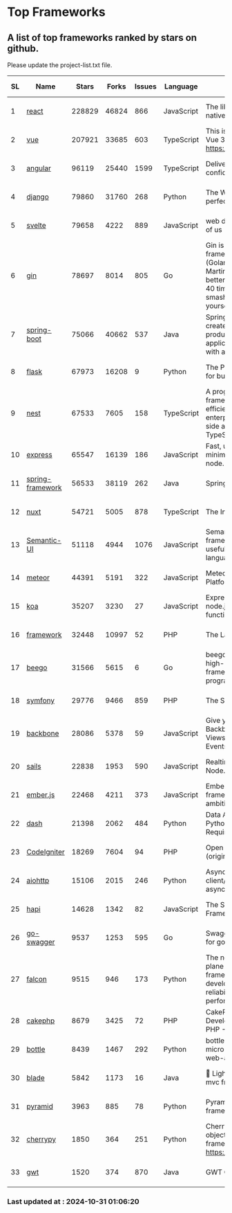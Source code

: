 # Top Frameworks
## A list of top frameworks ranked by stars on github.  
Please update the project-list.txt file.

| SL| Name  | Stars| Forks| Issues | Language | Description | Last Commit |
| --| ------| -----| ---- | ------ | -------- | ----------- | ----------- |
| 1 | [react](https://github.com/facebook/react) | 228829 | 46824 | 866 | JavaScript | The library for web and native user interfaces. | 2024-10-30 01:51:41 |
| 2 | [vue](https://github.com/vuejs/vue) | 207921 | 33685 | 603 | TypeScript | This is the repo for Vue 2. For Vue 3, go to https://github.com/vuejs/core | 2024-10-10 07:24:14 |
| 3 | [angular](https://github.com/angular/angular) | 96119 | 25440 | 1599 | TypeScript | Deliver web apps with confidence 🚀 | 2024-10-30 20:22:15 |
| 4 | [django](https://github.com/django/django) | 79860 | 31760 | 268 | Python | The Web framework for perfectionists with deadlines. | 2024-10-30 15:21:57 |
| 5 | [svelte](https://github.com/sveltejs/svelte) | 79658 | 4222 | 889 | JavaScript | web development for the rest of us | 2024-10-30 23:55:04 |
| 6 | [gin](https://github.com/gin-gonic/gin) | 78697 | 8014 | 805 | Go | Gin is a HTTP web framework written in Go (Golang). It features a Martini-like API with much better performance -- up to 40 times faster. If you need smashing performance, get yourself some Gin. | 2024-10-29 15:24:53 |
| 7 | [spring-boot](https://github.com/spring-projects/spring-boot) | 75066 | 40662 | 537 | Java | Spring Boot helps you to create Spring-powered, production-grade applications and services with absolute minimum fuss. | 2024-10-30 10:44:27 |
| 8 | [flask](https://github.com/pallets/flask) | 67973 | 16208 | 9 | Python | The Python micro framework for building web applications. | 2024-10-24 21:54:53 |
| 9 | [nest](https://github.com/nestjs/nest) | 67533 | 7605 | 158 | TypeScript | A progressive Node.js framework for building efficient, scalable, and enterprise-grade server-side applications with TypeScript/JavaScript 🚀 | 2024-10-23 08:21:04 |
| 10 | [express](https://github.com/expressjs/express) | 65547 | 16139 | 186 | JavaScript | Fast, unopinionated, minimalist web framework for node. | 2024-10-29 12:35:44 |
| 11 | [spring-framework](https://github.com/spring-projects/spring-framework) | 56533 | 38119 | 262 | Java | Spring Framework | 2024-10-30 16:31:15 |
| 12 | [nuxt](https://github.com/nuxt/nuxt) | 54721 | 5005 | 878 | TypeScript | The Intuitive Vue Framework. | 2024-10-29 16:08:23 |
| 13 | [Semantic-UI](https://github.com/Semantic-Org/Semantic-UI) | 51118 | 4944 | 1076 | JavaScript | Semantic is a UI component framework based around useful principles from natural language. | 2023-01-11 17:05:32 |
| 14 | [meteor](https://github.com/meteor/meteor) | 44391 | 5191 | 322 | JavaScript | Meteor, the JavaScript App Platform | 2024-10-28 12:42:24 |
| 15 | [koa](https://github.com/koajs/koa) | 35207 | 3230 | 27 | JavaScript | Expressive middleware for node.js using ES2017 async functions | 2024-10-28 03:04:24 |
| 16 | [framework](https://github.com/laravel/framework) | 32448 | 10997 | 52 | PHP | The Laravel Framework. | 2024-10-30 15:02:27 |
| 17 | [beego](https://github.com/beego/beego) | 31566 | 5615 | 6 | Go | beego is an open-source, high-performance web framework for the Go programming language. | 2024-10-06 06:45:59 |
| 18 | [symfony](https://github.com/symfony/symfony) | 29776 | 9466 | 859 | PHP | The Symfony PHP framework | 2024-10-30 22:17:09 |
| 19 | [backbone](https://github.com/jashkenas/backbone) | 28086 | 5378 | 59 | JavaScript | Give your JS App some Backbone with Models, Views, Collections, and Events | 2024-09-02 12:55:04 |
| 20 | [sails](https://github.com/balderdashy/sails) | 22838 | 1953 | 590 | JavaScript | Realtime MVC Framework for Node.js | 2024-09-17 15:56:43 |
| 21 | [ember.js](https://github.com/emberjs/ember.js) | 22468 | 4211 | 373 | JavaScript | Ember.js - A JavaScript framework for creating ambitious web applications | 2024-10-29 14:46:58 |
| 22 | [dash](https://github.com/plotly/dash) | 21398 | 2062 | 484 | Python | Data Apps & Dashboards for Python. No JavaScript Required. | 2024-10-23 19:41:35 |
| 23 | [CodeIgniter](https://github.com/bcit-ci/CodeIgniter) | 18269 | 7604 | 94 | PHP | Open Source PHP Framework (originally from EllisLab) | 2024-03-20 03:51:42 |
| 24 | [aiohttp](https://github.com/aio-libs/aiohttp) | 15106 | 2015 | 246 | Python | Asynchronous HTTP client/server framework for asyncio and Python | 2024-10-30 02:13:00 |
| 25 | [hapi](https://github.com/hapijs/hapi) | 14628 | 1342 | 82 | JavaScript | The Simple, Secure Framework Developers Trust | 2024-10-24 22:10:55 |
| 26 | [go-swagger](https://github.com/go-swagger/go-swagger) | 9537 | 1253 | 595 | Go | Swagger 2.0 implementation for go | 2024-09-27 16:28:57 |
| 27 | [falcon](https://github.com/falconry/falcon) | 9515 | 946 | 173 | Python | The no-magic web data plane API and microservices framework for Python developers, with a focus on reliability, correctness, and performance at scale. | 2024-10-24 14:48:19 |
| 28 | [cakephp](https://github.com/cakephp/cakephp) | 8679 | 3425 | 72 | PHP | CakePHP: The Rapid Development Framework for PHP - Official Repository | 2024-10-25 14:34:45 |
| 29 | [bottle](https://github.com/bottlepy/bottle) | 8439 | 1467 | 292 | Python | bottle.py is a fast and simple micro-framework for python web-applications. | 2024-10-28 21:37:28 |
| 30 | [blade](https://github.com/lets-blade/blade) | 5842 | 1173 | 16 | Java | :rocket: Lightning fast and elegant mvc framework for Java8 | 2024-06-17 01:05:35 |
| 31 | [pyramid](https://github.com/Pylons/pyramid) | 3963 | 885 | 78 | Python | Pyramid - A Python web framework | 2024-06-10 16:09:42 |
| 32 | [cherrypy](https://github.com/cherrypy/cherrypy) | 1850 | 364 | 251 | Python | CherryPy is a pythonic, object-oriented HTTP framework.      https://cherrypy.dev | 2024-10-31 00:00:39 |
| 33 | [gwt](https://github.com/gwtproject/gwt) | 1520 | 374 | 870 | Java | GWT Open Source Project | 2024-10-30 13:34:42 |

### Last updated at : 2024-10-31 01:06:20
